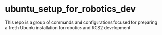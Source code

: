 # ubuntu_setup_for_robotics_dev
This repo is a group of commands and configurations focused for preparing a fresh Ubuntu installation for robotics and ROS2 development
